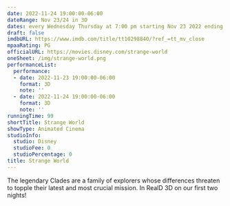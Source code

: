 ```yaml
---
date: 2022-11-24 19:00:00-06:00
dateRange: Nov 23/24 in 3D
dates: every Wednesday Thursday at 7:00 pm starting Nov 23 2022 ending Nov 24 2022
draft: false
imdbURL: https://www.imdb.com/title/tt10298840/?ref_=tt_mv_close
mpaaRating: PG
officialURL: https://movies.disney.com/strange-world
oneSheet: /img/strange-world.png
performanceList:
  performance:
  - date: 2022-11-23 19:00:00-06:00
    format: 3D
    note: ''
  - date: 2022-11-24 19:00:00-06:00
    format: 3D
    note: ''
runningTime: 99
shortTitle: Strange World
showType: Animated Cinema
studioInfo:
  studio: Disney
  studioFee: 0
  studioPercentage: 0
title: Strange World
---
```


The legendary Clades are a family of explorers whose differences threaten to topple their latest and most crucial mission.  In RealD 3D on our first two nights!